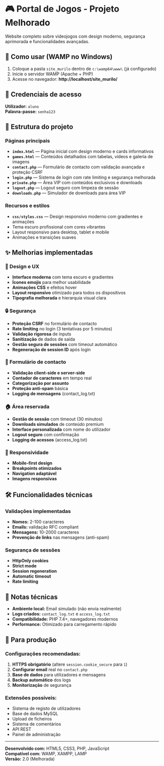 # 🎮 Portal de Jogos - Projeto Melhorado

Website completo sobre videojogos com design moderno, segurança aprimorada e funcionalidades avançadas.

## 🚀 Como usar (WAMP no Windows)

1. Coloque a pasta `site_murilo` dentro de `c:\wamp64\www\` (já configurado)
2. Inicie o servidor WAMP (Apache + PHP)
3. Acesse no navegador: **http://localhost/site_murilo/**

## 🔐 Credenciais de acesso

**Utilizador:** `aluno`  
**Palavra-passe:** `senha123`

## 📁 Estrutura do projeto

### Páginas principais
- **`index.html`** — Página inicial com design moderno e cards informativos
- **`games.html`** — Conteúdos detalhados com tabelas, vídeos e galeria de imagens
- **`contact.php`** — Formulário de contacto com validação avançada e proteção CSRF
- **`login.php`** — Sistema de login com rate limiting e segurança melhorada
- **`private.php`** — Área VIP com conteúdos exclusivos e downloads
- **`logout.php`** — Logout seguro com limpeza de sessão
- **`downloads.php`** — Simulador de downloads para área VIP

### Recursos e estilos
- **`css/styles.css`** — Design responsivo moderno com gradientes e animações
- Tema escuro profissional com cores vibrantes
- Layout responsivo para desktop, tablet e mobile
- Animações e transições suaves

## ✨ Melhorias implementadas

### 🎨 Design e UX
- **Interface moderna** com tema escuro e gradientes
- **Ícones emojis** para melhor usabilidade
- **Animações CSS** e efeitos hover
- **Layout responsivo** otimizado para todos os dispositivos
- **Tipografia melhorada** e hierarquia visual clara

### 🔒 Segurança
- **Proteção CSRF** no formulário de contacto
- **Rate limiting** no login (3 tentativas por 5 minutos)
- **Validação rigorosa** de inputs
- **Sanitização** de dados de saída
- **Gestão segura de sessões** com timeout automático
- **Regeneração de session ID** após login

### 📧 Formulário de contacto
- **Validação client-side e server-side**
- **Contador de caracteres** em tempo real
- **Categorização por assunto**
- **Proteção anti-spam** básica
- **Logging de mensagens** (contact_log.txt)

### 🏠 Área reservada
- **Gestão de sessão** com timeout (30 minutos)
- **Downloads simulados** de conteúdo premium
- **Interface personalizada** com nome do utilizador
- **Logout seguro** com confirmação
- **Logging de acessos** (access_log.txt)

### 📱 Responsividade
- **Mobile-first design**
- **Breakpoints otimizados**
- **Navigation adaptável**
- **Imagens responsivas**

## 🛠️ Funcionalidades técnicas

### Validações implementadas
- **Nomes:** 2-100 caracteres
- **Emails:** validação RFC compliant
- **Mensagens:** 10-2000 caracteres
- **Prevenção de links** nas mensagens (anti-spam)

### Segurança de sessões
- **HttpOnly cookies**
- **Strict mode**
- **Session regeneration**
- **Automatic timeout**
- **Rate limiting**

## 📝 Notas técnicas

- **Ambiente local:** Email simulado (não envia realmente)
- **Logs criados:** `contact_log.txt` e `access_log.txt`
- **Compatibilidade:** PHP 7.4+, navegadores modernos
- **Performance:** Otimizado para carregamento rápido

## 🔄 Para produção

### Configurações recomendadas:
1. **HTTPS obrigatório** (altere `session.cookie_secure` para `1`)
2. **Configurar email** real no `contact.php`
3. **Base de dados** para utilizadores e mensagens
4. **Backup automático** dos logs
5. **Monitorização** de segurança

### Extensões possíveis:
- Sistema de registo de utilizadores
- Base de dados MySQL
- Upload de ficheiros
- Sistema de comentários
- API REST
- Painel de administração

---

**Desenvolvido com:** HTML5, CSS3, PHP, JavaScript  
**Compatível com:** WAMP, XAMPP, LAMP  
**Versão:** 2.0 (Melhorada)
